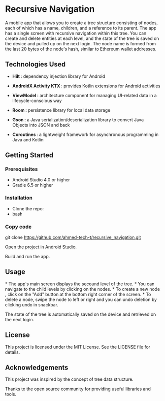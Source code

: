 <h1> Recursive Navigation </h1>
A mobile app that allows you to create a tree structure consisting of nodes, each of which has a name, children, and a reference to its parent. The app has a single screen with recursive navigation within this tree. You can create and delete entities at each level, and the state of the tree is saved on the device and pulled up on the next login. The node name is formed from the last 20 bytes of the node's hash, similar to Ethereum wallet addresses.

<h2> Technologies Used </h2>

* <b> Hilt </b> : dependency injection library for Android

* <b> AndroidX Activity KTX  </b> : provides Kotlin extensions for Android activities

* <b> ViewModel </b> : architecture component for managing UI-related data in a lifecycle-conscious way

* <b> Room  </b> : persistence library for local data storage

* <b> Gson  </b> : a Java serialization/deserialization library to convert Java Objects into JSON and back

* <b> Coroutines  </b> : a lightweight framework for asynchronous programming in Java and Kotlin

<h2> Getting Started </h2>

<h3> Prerequisites </h3>

* Android Studio 4.0 or higher
* Gradle 6.5 or higher

<h3> Installation </h3>

* Clone the repo:
* bash

<h3> Copy code </h3>

git clone https://github.com/ahmed-tech-t/recursive_navigation.git

Open the project in Android Studio.

Build and run the app.

<h2> Usage </h2>
* The app's main screen displays the secound level of the tree. 
* You can navigate to the child levels by clicking on the nodes. 
* To create a new node , click on the "Add" button at the bottom right corner of the screen. 
* To delete a node, swipe the node to left or right and you can undo deletion by clicking undo in snackbar.

The state of the tree is automatically saved on the device and retrieved on the next login.

<h2> License </h2>
This project is licensed under the MIT License. See the LICENSE file for details.

<h2> Acknowledgements </h2>
This project was inspired by the concept of tree data structure.

Thanks to the open source community for providing useful libraries and tools.
